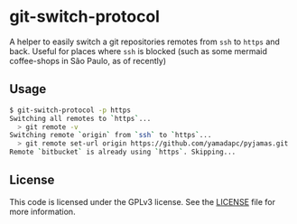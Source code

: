 git-switch-protocol
===================
A helper to easily switch a git repositories remotes from `ssh` to `https` and
back. Useful for places where `ssh` is blocked (such as some mermaid
coffee-shops in São Paulo, as of recently)

## Usage
```bash
$ git-switch-protocol -p https
Switching all remotes to `https`...
  > git remote -v
Switching remote `origin` from `ssh` to `https`...
  > git remote set-url origin https://github.com/yamadapc/pyjamas.git
Remote `bitbucket` is already using `https`. Skipping...
```

## License
This code is licensed under the GPLv3 license. See the [LICENSE](/LICENSE) file
for more information.
